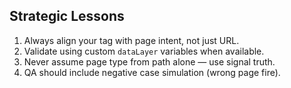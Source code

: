 ## Strategic Lessons

1. Always align your tag with page intent, not just URL.
2. Validate using custom `dataLayer` variables when available.
3. Never assume page type from path alone — use signal truth.
4. QA should include negative case simulation (wrong page fire).
